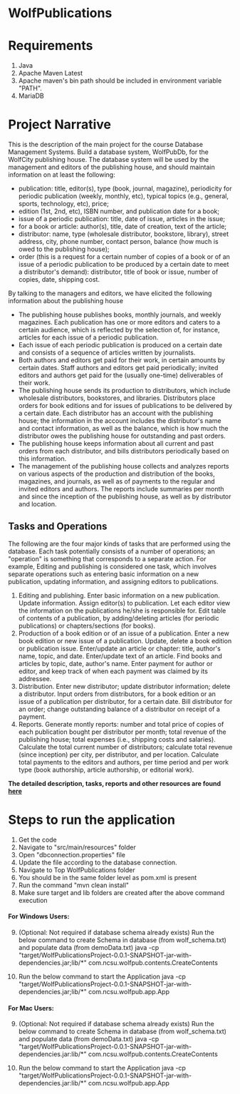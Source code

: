# WolfPublications

# Requirements
1. Java
2. Apache Maven Latest
3. Apache maven's bin path should be included in environment variable "PATH".
4. MariaDB

# Project Narrative
This is the description of the main project for the course Database Management Systems. 
Build a database system, WolfPubDb, for the WolfCity publishing house. The database system will be used by the management and editors of the publishing house, and should maintain information on at least the following: 
* publication: title, editor(s), type (book, journal, magazine), periodicity for periodic publication (weekly, monthly, etc), typical topics (e.g., general, sports, technology, etc), price;
*	edition (1st, 2nd, etc), ISBN number, and publication date for a book;
*	issue of a periodic publication: title, date of issue, articles in the issue;
*	for a book or article: author(s), title, date of creation, text of the article;
*	distributor: name, type (wholesale distributor, bookstore, library), street address, city, phone number, contact person, balance (how much is owed to the publishing house); 
*	order (this is a request for a certain number of copies of a book or of an issue of a periodic publication to be produced by a certain date to meet a distributor's demand): distributor, title of book or issue, number of copies, date, shipping cost.

By talking to the managers and editors, we have elicited the following information about the publishing house
*	The publishing house publishes books, monthly journals, and weekly magazines. Each publication has one or more editors and caters to a certain audience, which is reflected by the selection of, for instance, articles for each issue of a periodic publication.
*	Each issue of each periodic publication is produced on a certain date and consists of a sequence of articles written by journalists. 
*	Both authors and editors get paid for their work, in certain amounts by certain dates. Staff authors and editors get paid periodically; invited editors and authors get paid for the (usually one-time) deliverables of their work.
*	The publishing house sends its production to distributors, which include wholesale distributors, bookstores, and libraries. Distributors place orders for book editions and for issues of publications to be delivered by a certain date. Each distributor has an account with the publishing house; the information in the account includes the distributor's name and contact information, as well as the balance, which is how much the distributor owes the publishing house for outstanding and past orders. 
*	The publishing house keeps information about all current and past orders from each distributor, and bills distributors periodically based on this information.
*	The management of the publishing house collects and analyzes reports on various aspects of the production and distribution of the books, magazines, and journals, as well as of payments to the regular and invited editors and authors. The reports include summaries per month and since the inception of the publishing house, as well as by distributor and location.

## Tasks and Operations
The following are the four major kinds of tasks that are performed using the database. Each task potentially consists of a number of operations; an "operation" is something that corresponds to a separate action. For example, Editing and publishing is considered one task, which involves separate operations such as entering basic information on a new publication, updating information, and assigning editors to publications. 

 
1.	Editing and publishing. Enter basic information on a new publication. Update information. Assign editor(s) to publication. Let each editor view the information on the publications he/she is responsible for. Edit table of contents of a publication, by adding/deleting articles (for periodic publications) or chapters/sections (for books). 
2.	Production of a book edition or of an issue of a publication. Enter a new book edition or new issue of a publication. Update, delete a book edition or publication issue. Enter/update an article or chapter: title, author's name, topic, and date. Enter/update text of an article. Find books and articles by topic, date, author's name. Enter payment for author or editor, and keep track of when each payment was claimed by its addressee. 
3.	Distribution. Enter new distributor; update distributor information; delete a distributor. Input orders from distributors, for a book edition or an issue of a publication per distributor, for a certain date. Bill distributor for an order; change outstanding balance of a distributor on receipt of a payment. 
4.	Reports. Generate montly reports: number and total price of copies of each publication bought per distributor per month; total revenue of the publishing house; total expenses (i.e., shipping costs and salaries). Calculate the total current number of distributors; calculate total revenue (since inception) per city, per distributor, and per location. Calculate total payments to the editors and authors, per time period and per work type (book authorship, article authorship, or editorial work). 

**The detailed description, tasks, reports and other resources are found [here](/Project%20Resources)**

# Steps to run the application

1. Get the code
2. Navigate to "src/main/resources" folder
3. Open "dbconnection.properties" file
4. Update the file according to the database connection.
5. Navigate to Top WolfPublications folder
6. You should be in the same folder level as pom.xml is present
7. Run the command "mvn clean install"
8. Make sure target and lib folders are created after the above command execution


#### For Windows Users:

9. (Optional: Not required if database schema already exists) Run the below command to create Schema in database (from wolf_schema.txt) and populate data (from demoData.txt) 
java -cp "target/WolfPublicationsProject-0.0.1-SNAPSHOT-jar-with-dependencies.jar;lib/*" com.ncsu.wolfpub.contents.CreateContents


10. Run the below command to start the Application
java -cp "target/WolfPublicationsProject-0.0.1-SNAPSHOT-jar-with-dependencies.jar;lib/*" com.ncsu.wolfpub.app.App


#### For Mac Users:

9.  (Optional: Not required if database schema already exists) Run the below command to create Schema in database (from wolf_schema.txt) and populate data (from demoData.txt) 
java -cp "target/WolfPublicationsProject-0.0.1-SNAPSHOT-jar-with-dependencies.jar:lib/*" com.ncsu.wolfpub.contents.CreateContents

10. Run the below command to start the Application
java -cp "target/WolfPublicationsProject-0.0.1-SNAPSHOT-jar-with-dependencies.jar:lib/*" com.ncsu.wolfpub.app.App
